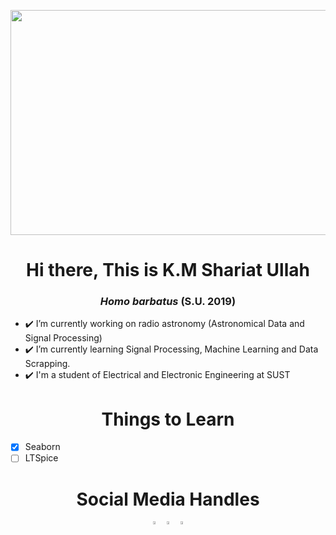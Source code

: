<p align='center'> <img src= "https://img.youtube.com/vi/ryg077wBvsM/maxresdefault.jpg" width="640px" height = "360px"> </p>
<h1 align="center">Hi there, This is K.M Shariat Ullah</h1>
<h3 align="center"><i>Homo barbatus</i> <b> (S.U. 2019)</b></h3>

- ✔️ I’m currently working on radio astronomy (Astronomical Data and Signal Processing)
- ✔️ I’m currently learning Signal Processing, Machine Learning and Data Scrapping.
- ✔️ I'm a student of Electrical and Electronic Engineering at SUST

<h1 align="center">Things to Learn</h1>

- [x] Seaborn
- [ ] LTSpice

<h1 align="center">Social Media Handles</h1>

<p align='center'>
<a href="https://twitter.com/kmshariat" target="blank"><img align="center" src="https://img.icons8.com/color/48/000000/twitter.png" width="3.5%"/></a>
<a href="https://bd.linkedin.com/in/k-m-shariat-ullah-79a5001b4" target="blank"><img align="center" src="https://img.icons8.com/color/48/000000/linkedin.png" width="3.5%" /></a>
<a href="https://www.facebook.com/kmshariatbd" target="blank"><img align="center" src="https://img.icons8.com/fluent/48/000000/facebook-new.png" width="3.5%" /></a>
